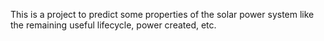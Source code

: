 This is a project to predict some properties of the solar power system like the
remaining useful lifecycle, power created, etc.
